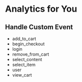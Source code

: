 # Analytics for You

## Handle Custom Event

- add_to_cart
- begin_checkout
- login
- remove_from_cart
- select_content
- select_item
- user
- view_cart
